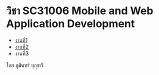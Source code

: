 <html>
  <body>
    <h1>วิชา SC31006 Mobile and Web Application Development</h1>
    <ul>
      <li><a href="work1.html">งานที่1</a></li>
      <li><a href="index.html">งานที่2</a></li>
      <li>งานที่3</li>
    </ul>
    <div class="footer">โดย ภูมินทร์ บุญทวี</div>
  </body>
</html>
